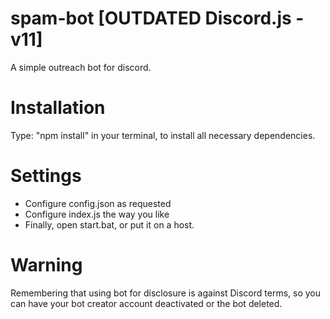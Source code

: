 # spam-bot [OUTDATED Discord.js - v11]
A simple outreach bot for discord.

# Installation

Type: "npm install" in your terminal, to install all necessary dependencies.

# Settings

- Configure config.json as requested
- Configure index.js the way you like
- Finally, open start.bat, or put it on a host.

# Warning

Remembering that using bot for disclosure is against Discord terms, so you can have your bot creator account deactivated or the bot deleted.
